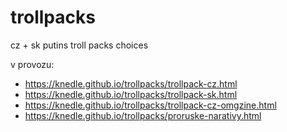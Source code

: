 # trollpacks
cz + sk putins troll packs choices

v provozu: 
* https://knedle.github.io/trollpacks/trollpack-cz.html
* https://knedle.github.io/trollpacks/trollpack-sk.html
* https://knedle.github.io/trollpacks/trollpack-cz-omgzine.html
* https://knedle.github.io/trollpacks/proruske-narativy.html


